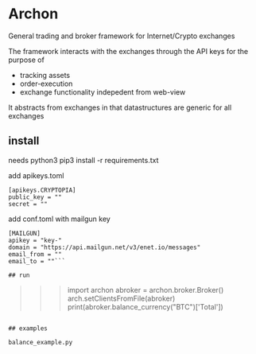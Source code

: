 # Archon

General trading and broker framework for Internet/Crypto exchanges

The framework interacts with the exchanges through the API keys for the purpose of 

* tracking assets
* order-execution
* exchange functionality indepedent from web-view 

It abstracts from exchanges in that datastructures are generic for all exchanges

## install 

needs python3 
pip3 install -r requirements.txt

add apikeys.toml
```
[apikeys.CRYPTOPIA]
public_key = ""
secret = ""
```

add conf.toml with mailgun key

```
[MAILGUN]
apikey = "key-"
domain = "https://api.mailgun.net/v3/enet.io/messages"
email_from = ""
email_to = ""```

## run

```
>>> import archon
>>> abroker = archon.broker.Broker()
>>> arch.setClientsFromFile(abroker)
>>> print(abroker.balance_currency("BTC")['Total'])
```

## examples

balance_example.py
